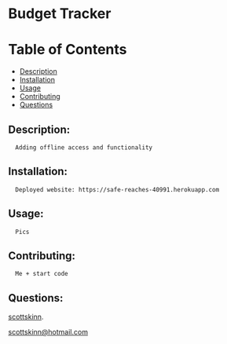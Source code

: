 # Budget Tracker
  
  # Table of Contents

  - [Description](#description)
  - [Installation](#installation)
  - [Usage](#usage)
  - [Contributing](#contributing)
  - [Questions](#questions)
 
  ## Description:

      Adding offline access and functionality

  ## Installation:
      Deployed website: https://safe-reaches-40991.herokuapp.com

  ## Usage:
      Pics

  ## Contributing:
      Me + start code

  ## Questions:

  
  [scottskinn](https://github.com/scottskinn/).
  
  [scottskinn@hotmail.com](mailto:scottskinn@hotmail.com)

